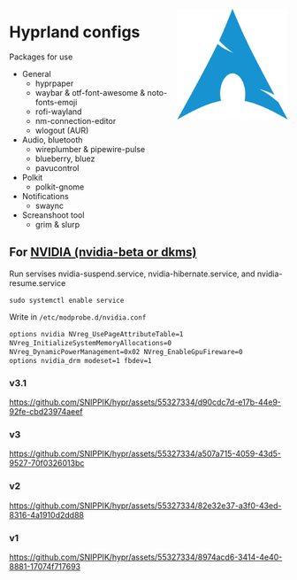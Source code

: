 [<img align="right" alt="Avatar" width="200px" src="https://raw.githubusercontent.com/SNIPPIK/hypr/main/logo.png" />]()

# Hyprland configs
Packages for use
- General
    - hyprpaper
    - waybar & otf-font-awesome & noto-fonts-emoji
    - rofi-wayland
    - nm-connection-editor
    - wlogout (AUR)
- Audio, bluetooth
    - wireplumber & pipewire-pulse
    - blueberry, bluez
    - pavucontrol
- Polkit
    - polkit-gnome
- Notifications
    - swaync
- Screanshoot tool
    - grim & slurp


## For [NVIDIA (nvidia-beta or dkms)](https://wiki.hyprland.org/Nvidia/)
Run servises nvidia-suspend.service, nvidia-hibernate.service, and nvidia-resume.service
```
sudo systemctl enable service
```

Write in `/etc/modprobe.d/nvidia.conf`
```
options nvidia NVreg_UsePageAttributeTable=1 NVreg_InitializeSystemMemoryAllocations=0 NVreg_DynamicPowerManagement=0x02 NVreg_EnableGpuFireware=0
options nvidia_drm modeset=1 fbdev=1
```

### v3.1
https://github.com/SNIPPIK/hypr/assets/55327334/d90cdc7d-e17b-44e9-92fe-cbd23974aeef

### v3
https://github.com/SNIPPIK/hypr/assets/55327334/a507a715-4059-43d5-9527-70f0326013bc

### v2
https://github.com/SNIPPIK/hypr/assets/55327334/82e32e37-a3f0-43ed-8316-4a1910d2dd88

### v1
https://github.com/SNIPPIK/hypr/assets/55327334/8974acd6-3414-4e40-8881-17074f717693


